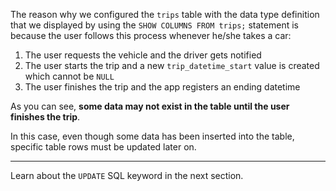 The reason why we configured the `trips` table with the data type definition that we displayed by using the `SHOW COLUMNS FROM trips;` statement is because the user follows this process whenever he/she takes a car:

1. The user requests the vehicle and the driver gets notified
2. The user starts the trip and a new `trip_datetime_start` value is created which cannot be `NULL`
3. The user finishes the trip and the app registers an ending datetime

As you can see, __some data may not exist in the table until the user finishes the trip__.

In this case, even though some data has been inserted into the table, specific table rows must be updated later on. 

---
Learn about the `UPDATE` SQL keyword in the next section.